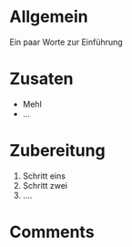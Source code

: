 # Allgemein

Ein paar Worte zur Einführung

# Zusaten

* Mehl
* ...

# Zubereitung

1. Schritt eins
2. Schritt zwei
3. ....

# Comments